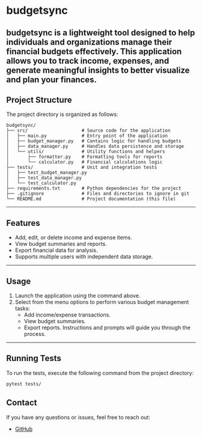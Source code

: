 # budgetsync

budgetsync is a lightweight tool designed to help individuals and organizations manage their financial budgets
effectively. This application allows you to track income, expenses, and generate meaningful insights to better visualize
and plan your finances.
---

## Project Structure

The project directory is organized as follows:

```
budgetsync/
├── src/                    # Source code for the application
│   ├── main.py             # Entry point of the application
│   ├── budget_manager.py   # Contains logic for handling budgets
│   ├── data_manager.py     # Handles data persistence and storage
│   └── utils/              # Utility functions and helpers
│       ├── formatter.py    # Formatting tools for reports
│       └── calculator.py   # Financial calculations logic
├── tests/                  # Unit and integration tests
│   ├── test_budget_manager.py
│   ├── test_data_manager.py
│   └── test_calculator.py
├── requirements.txt        # Python dependencies for the project
├── .gitignore              # Files and directories to ignore in git
└── README.md               # Project documentation (this file)
```

---

## Features

- Add, edit, or delete income and expense items.
- View budget summaries and reports.
- Export financial data for analysis.
- Supports multiple users with independent data storage.

---

## Usage

1. Launch the application using the command above.
2. Select from the menu options to perform various budget management tasks:
    - Add income/expense transactions.
    - View budget summaries.
    - Export reports.
      Instructions and prompts will guide you through the process.

---

## Running Tests

To run the tests, execute the following command from the project directory:

```bash
pytest tests/
```


## Contact

If you have any questions or issues, feel free to reach out:

- [GitHub](https://github.com/tarasiuk-michal/budgetsync)
